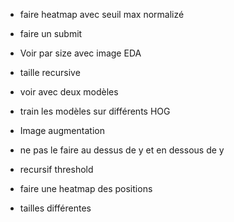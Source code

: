 - faire heatmap avec seuil max normalizé

- faire un submit
- Voir par size avec image EDA

- taille recursive
- voir avec deux modèles
- train les modèles sur différents HOG 


- Image augmentation 
- ne pas le faire au dessus de y et en dessous de y
- recursif threshold
- faire une heatmap des positions

- tailles différentes 